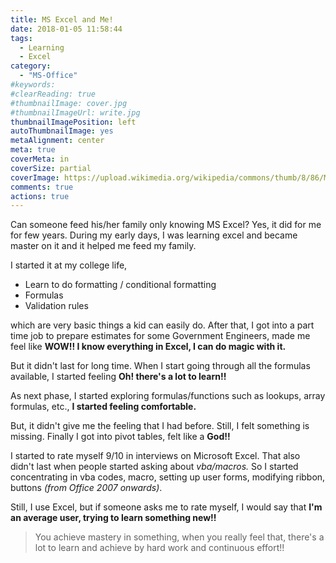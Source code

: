 ```yaml
---
title: MS Excel and Me!
date: 2018-01-05 11:58:44
tags:
  - Learning
  - Excel
category:
  - "MS-Office"
#keywords:
#clearReading: true
#thumbnailImage: cover.jpg
#thumbnailImageUrl: write.jpg
thumbnailImagePosition: left
autoThumbnailImage: yes
metaAlignment: center
meta: true
coverMeta: in
coverSize: partial
coverImage: https://upload.wikimedia.org/wikipedia/commons/thumb/8/86/Microsoft_Excel_2013_logo.svg/2000px-Microsoft_Excel_2013_logo.svg.png
comments: true
actions: true
---
```


Can someone feed his/her family only knowing MS Excel?  Yes, it did for me for few years.  During my early days, I was learning excel and became master on it and it helped me feed my family.
<!---more--->

I started it at my college life,
* Learn to do formatting / conditional formatting
* Formulas
* Validation rules

which are very basic things a kid can easily do.  After that, I got into a part time job to prepare estimates for some Government Engineers, made me feel like __WOW!! I know everything in Excel, I can do magic with it.__  

But it didn't last for long time.  When I start going through all the formulas available, I started feeling __Oh! there's a lot to learn!!__  

As next phase, I started exploring formulas/functions such as lookups, array formulas, etc., __I started feeling comfortable.__  

But, it didn't give me the feeling that I had before.  Still, I felt something is missing.  Finally I got into pivot tables, felt like a __God!!__  

I started to rate myself 9/10 in interviews on Microsoft Excel. That also didn't last when people started asking about _vba/macros._  So I started concentrating in vba codes, macro, setting up user forms, modifying ribbon, buttons _(from Office 2007 onwards)_.  

Still, I use Excel, but if someone asks me to rate myself, I would say that __I'm an average user, trying to learn something new!!__

> You achieve mastery in something, when you really feel that, there's a lot to learn and achieve by hard work and continuous effort!!
